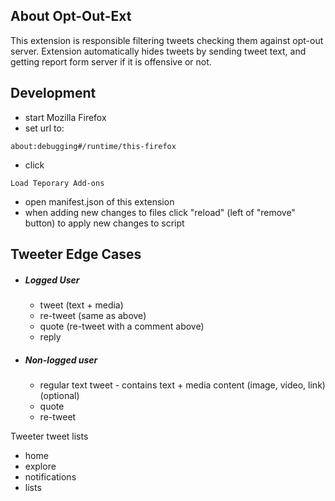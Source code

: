 ## About Opt-Out-Ext

This extension is responsible filtering tweets checking them against opt-out server.
Extension automatically hides tweets by sending tweet text, and getting report form server if it is offensive or not.

## Development

- start Mozilla Firefox
- set url to: 
```
about:debugging#/runtime/this-firefox
```
- click 
```
Load Teporary Add-ons
```
- open manifest.json of this extension
- when adding new changes to files click "reload" (left of "remove" button) to apply new changes to script 


## Tweeter Edge Cases

- ##### Logged User
  - tweet (text + media)
  - re-tweet (same as above)
  - quote (re-tweet with a comment above)
  - reply
  
- ##### Non-logged user
  - regular text tweet - contains text + media content (image, video, link) (optional)
  - quote
  - re-tweet
  
Tweeter tweet lists
  - home
  - explore
  - notifications
  - lists
